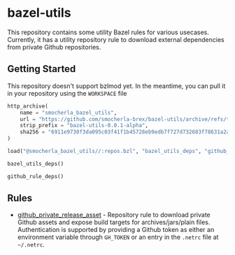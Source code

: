# bazel-utils

This repository contains some utility Bazel rules for various usecases. Currently, it has a utility repository rule to download external dependencies from private Github repositories.

## Getting Started

This repository doesn't support bzlmod yet. In the meantime, you can pull it in your repository using the `WORKSPACE` file

```python
http_archive(
    name = "smocherla_bazel_utils",
    url = "https://github.com/smocherla-brex/bazel-utils/archive/refs/tags/v0.0.1-alpha.zip"
    strip_prefix = "bazel-utils-0.0.1-alpha",
    sha256 = "6911e9730f3da095c03f41f1b45728eb9edb7f727d732683f78631a2acf6883c",
)

load("@smocherla_bazel_utils//:repos.bzl", "bazel_utils_deps", "github_rule_deps")

bazel_utils_deps()

github_rule_deps()
```

## Rules

- [github_private_release_asset](https://github.com/smocherla-brex/bazel-utils/blob/v0.0.1-alpha/rules/repo_utils/github.md#github_private_release_asset) - Repository rule to download private Github assets and expose build targets for archives/jars/plain files. Authentication is supported by providing a Github token as either an environment variable through `GH_TOKEN` or an entry in the `.netrc` file at `~/.netrc`.
